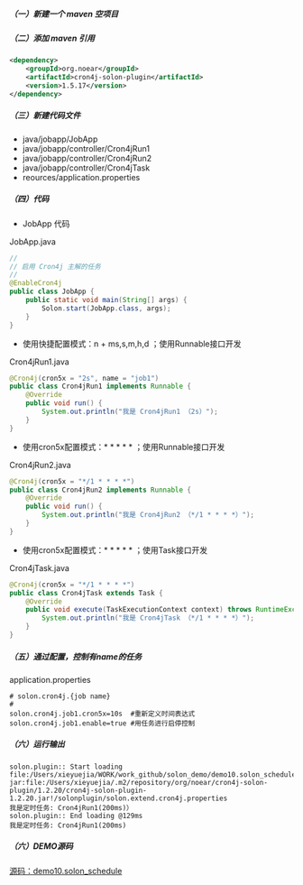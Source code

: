 ##### （一）新建一个 maven 空项目

##### （二）添加 maven 引用
```xml
<dependency>
    <groupId>org.noear</groupId>
    <artifactId>cron4j-solon-plugin</artifactId>
    <version>1.5.17</version>
</dependency>
```

##### （三）新建代码文件
* java/jobapp/JobApp
* java/jobapp/controller/Cron4jRun1
* java/jobapp/controller/Cron4jRun2
* java/jobapp/controller/Cron4jTask
* reources/application.properties

##### （四）代码

* JobApp 代码

JobApp.java
```java
//
// 启用 Cron4j 主解的任务
//
@EnableCron4j
public class JobApp {
    public static void main(String[] args) {
        Solon.start(JobApp.class, args);
    }
}

```

* 使用快捷配置模式：n + ms,s,m,h,d ；使用Runnable接口开发

Cron4jRun1.java
```java
@Cron4j(cron5x = "2s", name = "job1")
public class Cron4jRun1 implements Runnable {
    @Override
    public void run() {
        System.out.println("我是 Cron4jRun1 （2s）");
    }
}
```

* 使用cron5x配置模式：* * * * * ；使用Runnable接口开发

Cron4jRun2.java
```java
@Cron4j(cron5x = "*/1 * * * *")
public class Cron4jRun2 implements Runnable {
    @Override
    public void run() {
        System.out.println("我是 Cron4jRun2 （*/1 * * * *）");
    }
}

```

* 使用cron5x配置模式：* * * * * ；使用Task接口开发

Cron4jTask.java
```java
@Cron4j(cron5x = "*/1 * * * *")
public class Cron4jTask extends Task {
    @Override
    public void execute(TaskExecutionContext context) throws RuntimeException 
        System.out.println("我是 Cron4jTask （*/1 * * * *）");
    }
}
```

##### （五）通过配置，控制有name的任务

application.properties
```properties
# solon.cron4j.{job name}
#
solon.cron4j.job1.cron5x=10s  #重新定义时间表达式
solon.cron4j.job1.enable=true #用任务进行启停控制
```

##### （六）运行输出
```
solon.plugin:: Start loading
file:/Users/xieyuejia/WORK/work_github/solon_demo/demo10.solon_schedule/target/classes/application.properties
jar:file:/Users/xieyuejia/.m2/repository/org/noear/cron4j-solon-plugin/1.2.20/cron4j-solon-plugin-1.2.20.jar!/solonplugin/solon.extend.cron4j.properties
我是定时任务: Cron4jRun1(200ms)）
solon.plugin:: End loading @129ms
我是定时任务: Cron4jRun1(200ms)
```

##### （六）DEMO源码
[源码：demo10.solon_schedule](https://gitee.com/noear/solon_demo/tree/master/demo10.solon_schedule)
